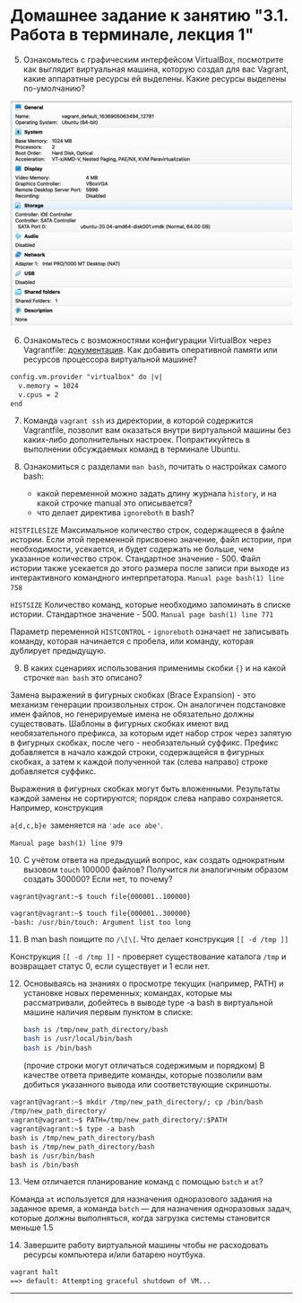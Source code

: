 # Домашнее задание к занятию "3.1. Работа в терминале, лекция 1"


5. Ознакомьтесь с графическим интерфейсом VirtualBox, посмотрите как выглядит виртуальная машина, которую создал для вас Vagrant, какие аппаратные ресурсы ей выделены. Какие ресурсы выделены по-умолчанию?

![title](images/vbgui.png)

6. Ознакомьтесь с возможностями конфигурации VirtualBox через Vagrantfile: [документация](https://www.vagrantup.com/docs/providers/virtualbox/configuration.html). Как добавить оперативной памяти или ресурсов процессора виртуальной машине?

```buildoutcfg
config.vm.provider "virtualbox" do |v|
  v.memory = 1024
  v.cpus = 2
end

```

7. Команда `vagrant ssh` из директории, в которой содержится Vagrantfile, позволит вам оказаться внутри виртуальной машины без каких-либо дополнительных настроек. Попрактикуйтесь в выполнении обсуждаемых команд в терминале Ubuntu.

8. Ознакомиться с разделами `man bash`, почитать о настройках самого bash:
    * какой переменной можно задать длину журнала `history`, и на какой строчке manual это описывается?
    * что делает директива `ignoreboth` в bash?


`HISTFILESIZE`	Максимальное количество строк, содержащееся в файле истории. Если этой переменной присвоено значение, файл истории, при необходимости, усекается, и будет содержать не больше, чем указанное количество строк. Стандартное значение - 500. Файл истории также усекается до этого размера после записи при выходе из интерактивного командного интерпретатора. `Manual page bash(1) line 758`

`HISTSIZE`	Количество команд, которые необходимо запоминать в списке истории. Стандартное значение - 500. `Manual page bash(1) line 771`

Параметр переменной `HISTCONTROL` - `ignoreboth` означает не записывать команду, которая начинается с пробела, или команду, которая дублирует предыдущую.

9. В каких сценариях использования применимы скобки `{}` и на какой строчке `man bash` это описано?

Замена выражений в фигурных скобках (Brace Expansion) - это механизм генерации произвольных строк. Он аналогичен подстановке имен файлов, но генерируемые имена
не обязательно должны существовать. Шаблоны в фигурных скобках имеют вид необязательного префикса, за которым идет набор строк через запятую в фигурных
скобках, после чего - необязательный суффикс. Префикс добавляется в начало каждой строки, содержащейся в фигурных скобках, а затем к каждой полученной
так (слева направо) строке добавляется суффикс.

Выражения в фигурных скобках могут быть вложенными. Результаты каждой замены не сортируются; порядок слева направо сохраняется. Например, конструкция

`a{d,c,b}e `заменяется на `'ade ace abe'`.

`Manual page bash(1) line 979`

10. С учётом ответа на предыдущий вопрос, как создать однократным вызовом `touch` 100000 файлов? Получится ли аналогичным образом создать 300000? Если нет, то почему?

```buildoutcfg
vagrant@vagrant:~$ touch file{000001..100000}
```
```buildoutcfg
vagrant@vagrant:~$ touch file{000001..300000}
-bash: /usr/bin/touch: Argument list too long
```

11. В man bash поищите по `/\[\[`. Что делает конструкция `[[ -d /tmp ]]`

Kонструкция `[[ -d /tmp ]]` - проверяет существование каталога `/tmp` и возвращает статус 0, если существует и 1 если нет.


12. Основываясь на знаниях о просмотре текущих (например, PATH) и установке новых переменных; командах, которые мы рассматривали, добейтесь в выводе type -a bash в виртуальной машине наличия первым пунктом в списке:

     ```bash
     bash is /tmp/new_path_directory/bash
     bash is /usr/local/bin/bash
     bash is /bin/bash
     ```

     (прочие строки могут отличаться содержимым и порядком)
     В качестве ответа приведите команды, которые позволили вам добиться указанного вывода или соответствующие скриншоты.

```buildoutcfg
vagrant@vagrant:~$ mkdir /tmp/new_path_directory/; cp /bin/bash /tmp/new_path_directory/
vagrant@vagrant:~$ PATH=/tmp/new_path_directory/:$PATH
vagrant@vagrant:~$ type -a bash
bash is /tmp/new_path_directory/bash
bash is /tmp/new_path_directory/bash
bash is /usr/bin/bash
bash is /bin/bash
```

13. Чем отличается планирование команд с помощью `batch` и `at`?

Команда `at` используется для назначения одноразового задания на заданное время, а команда `batch` — для назначения одноразовых задач, которые должны выполняться, когда загрузка системы становится меньше 1.5

14. Завершите работу виртуальной машины чтобы не расходовать ресурсы компьютера и/или батарею ноутбука.

```buildoutcfg
vagrant halt
==> default: Attempting graceful shutdown of VM...
```
 
 ---

